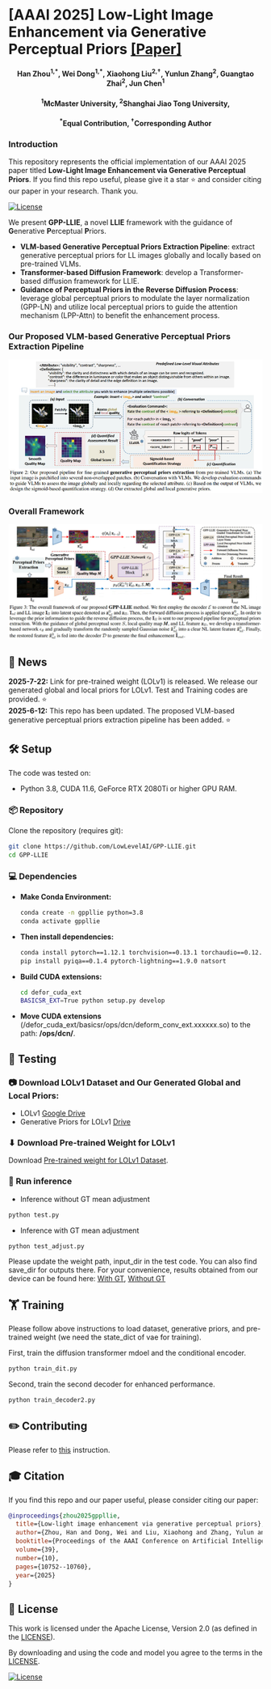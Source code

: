 #  [AAAI 2025] Low-Light Image Enhancement via Generative Perceptual Priors [[Paper]](https://arxiv.org/pdf/2412.20916)

<h4 align="center">Han Zhou<sup>1,*</sup>, Wei Dong<sup>1,*</sup>, Xiaohong Liu<sup>2,&dagger;</sup>, Yunlun Zhang<sup>2</sup>, Guangtao Zhai<sup>2</sup>, Jun Chen<sup>1</sup></center>
<h4 align="center"><sup>1</sup>McMaster University, <sup>2</sup>Shanghai Jiao Tong University, 
<h4 align="center"><sup>*</sup>Equal Contribution, <sup>&dagger;</sup>Corresponding Author</center></center>



### Introduction
This repository represents the official implementation of our AAAI 2025 paper titled **Low-Light Image Enhancement via Generative Perceptual Priors**. If you find this repo useful, please give it a star ⭐ and consider citing our paper in your research. Thank you.

[![License](https://img.shields.io/badge/License-Apache--2.0-929292)](https://www.apache.org/licenses/LICENSE-2.0)

We present **GPP-LLIE**, a novel **LLIE** framework with the guidance of **G**enerative **P**erceptual **P**riors.

- **VLM-based Generative Perceptual Priors Extraction Pipeline**: extract generative perceptual priors for LL images globally and locally based on pre-trained VLMs.
- **Transformer-based Diffusion Framework**: develop a Transformer-based diffusion framework for LLIE.
- **Guidance of Perceptual Priors in the Reverse Diffusion Process**: leverage global perceptual priors to modulate the
layer normalization (GPP-LN) and utilize local perceptual priors to guide the attention mechanism (LPP-Attn) to benefit the enhancement process.

### Our Proposed VLM-based Generative Perceptual Priors Extraction Pipeline 
![teaser](images/prior-extraction-pipeline.png)

### Overall Framework
![teaser](images/framework.jpg)

## 📢 News
**2025-7-22:** Link for pre-trained weight (LOLv1) is released. We release our generated global and local priors for LOLv1. Test and Training codes are provided. ⭐ <br>
**2025-6-12:** This repo has been updated. The proposed VLM-based generative perceptual priors extraction pipeline has been added. ⭐ <br>

## 🛠️ Setup

The  code was tested on:

- Python 3.8, CUDA 11.6, GeForce RTX 2080Ti or higher GPU RAM.

### 📦 Repository

Clone the repository (requires git):

```bash
git clone https://github.com/LowLevelAI/GPP-LLIE.git
cd GPP-LLIE
```

### 💻 Dependencies

- **Make Conda Environment:** 

    ```bash
    conda create -n gppllie python=3.8
    conda activate gppllie
    ```
- **Then install dependencies:**

  ```bash
  conda install pytorch==1.12.1 torchvision==0.13.1 torchaudio==0.12.1 cudatoolkit=11.6 -c pytorch -c conda-forge
  pip install pyiqa==0.1.4 pytorch-lightning==1.9.0 natsort  
  ```

- **Build CUDA extensions:**
  
  ```bash
  cd defor_cuda_ext
  BASICSR_EXT=True python setup.py develop
  ```

- **Move CUDA extensions** (/defor_cuda_ext/basicsr/ops/dcn/deform_conv_ext.xxxxxx.so) to the path: **/ops/dcn/**.


## 🏃 Testing

### 📷 Download LOLv1 Dataset and Our Generated Global and Local Priors:
- LOLv1 [Google Drive](https://drive.google.com/file/d/1L-kqSQyrmMueBh_ziWoPFhfsAh50h20H/view?usp=sharing)
- Generative Priors for LOLv1 [Drive](https://mcmasteru365-my.sharepoint.com/:f:/g/personal/dongw22_mcmaster_ca/EhfamLbh7gZLoW99BlmHFU0BQYwWFKgqL3Erfs9dXkiYgA?e=xWre1r)

### ⬇ Download Pre-trained Weight for LOLv1

Download [Pre-trained weight for LOLv1 Dataset](https://mcmasteru365-my.sharepoint.com/:u:/g/personal/dongw22_mcmaster_ca/EWTcRm7rQc5Ao3qfLcc98wkBhBByYPnMN7csOPBJREV0TA). 

### 🚀 Run inference
- Inference without GT mean adjustment

```bash
python test.py
```

- Inference with GT mean adjustment

```bash
python test_adjust.py
```

Please update the weight path, input_dir in the test code. You can also find save_dir for outputs there. For your convenience, results obtained from our device can be found here: [With GT](https://mcmasteru365-my.sharepoint.com/:f:/g/personal/dongw22_mcmaster_ca/EoME8pKrLtdAs9ePRKpY9nIB_eWEcnNlwZZT-wYCVwvWHw?e=hrV22C), [Without GT](https://mcmasteru365-my.sharepoint.com/:f:/g/personal/dongw22_mcmaster_ca/EjvlFOE1IBVKsSdq6uXS7eEBnYyfmALci6ZocY60aOpSAw?e=Ekz6eo)

## 🏋️ Training

Please follow above instructions to load  dataset, generative priors, and pre-trained weight (we need the state_dict of vae for training).

First, train the diffusion transformer mdoel and the conditional encoder.

```bash
python train_dit.py
```

Second, train the second decoder for enhanced performance.

```bash
python train_decoder2.py
```

## ✏️ Contributing

Please refer to [this](CONTRIBUTING.md) instruction.

## 🎓 Citation

If you find this repo and our paper useful, please consider citing our paper:

```bibtex
@inproceedings{zhou2025gppllie,
  title={Low-light image enhancement via generative perceptual priors},
  author={Zhou, Han and Dong, Wei and Liu, Xiaohong and Zhang, Yulun and Zhai, Guangtao and Chen, Jun},
  booktitle={Proceedings of the AAAI Conference on Artificial Intelligence},
  volume={39},
  number={10},
  pages={10752--10760},
  year={2025}
}

```


## 🎫 License

This work is licensed under the Apache License, Version 2.0 (as defined in the [LICENSE](LICENSE.txt)).

By downloading and using the code and model you agree to the terms in the  [LICENSE](LICENSE.txt).

[![License](https://img.shields.io/badge/License-Apache--2.0-929292)](https://www.apache.org/licenses/LICENSE-2.0)
